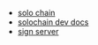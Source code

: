 

* [solo chain](https://github.com/ontio/documentation/commit/52cb1ce3b577c8e51cf33386bafbc4495376163e)
* [solochain dev docs](https://github.com/ontio/documentation/commit/596f6a0af3d9ea4c2cea757253495c198111d2d5)
* [sign server](https://github.com/ontio/documentation/commit/5d175df6c2b0edec6ab9ff4742237cd0b284e9b4)
